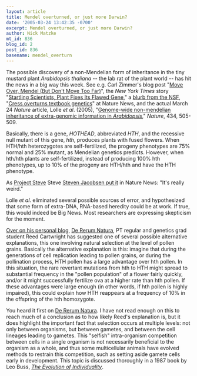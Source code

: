 ```yaml
---
layout: article
title: Mendel overturned, or just more Darwin?
date: '2005-03-24 13:42:35 -0700'
excerpt: Mendel overturned, or just more Darwin?
author: Nick Matzke
mt_id: 836
blog_id: 2
post_id: 836
basename: mendel_overturn
---
```

<img src="http://www.nature.com/news/2005/050321/images/cress.jpg" alt="" style="float:left;" />The possible discovery of a non-Mendelian form of inheritance in the tiny mustard plant _Arabidopsis thaliana_ -- the lab rat of the plant world -- has hit the news in a big way this week.  See e.g. Carl Zimmer's blog post "[Move Over, Mendel (But Don't Move Too Far)](http://www.corante.com/loom/archives/2005/03/23/move_over_mendel_but_dont_move_too_far.php)", the _New York Times_ story "[Startling Scientists, Plant Fixes Its Flawed Gene](http://www.nytimes.com/2005/03/23/science/23gene.html)," a [blurb from the NSF](http://www.nsf.gov/news/news_summ.jsp?cntn_id=103143), "[Cress overturns textbook genetics](http://dx.doi.org/10.1038/news050321-8)" at Nature News, and the actual March 24 _Nature_ article, Lolle _et al_. (2005), "[Genome-wide non-mendelian inheritance of extra-genomic information in _Arabidopsis_](http://dx.doi.org/10.1038/nature03380)," _Nature_, 434, 505-509.

Basically, there is a gene, _HOTHEAD_, abbreviated _HTH_, and the recessive null mutant of this gene, _hth_, produces plants with fused flowers.  When HTH/hth heterozygotes are self-fertilized, the progeny phenotypes are 75% normal and 25% mutant, as Mendelian genetics predicts.  However, when hth/hth plants are self-fertilized, instead of producing 100% hth phenotypes, up to 10% of the progeny are HTH/hth and have the HTH phenotype.

As [Project Steve](http://www.ncseweb.org/article.asp?category=18) Steve [Steven Jacobsen put it](http://www.nature.com/news/2005/050321/full/050321-8.html) in Nature News: "It's really weird."

Lolle _et al_. eliminated several possible sources of error, and hypothesized that some form of extra-DNA, RNA-based heredity could be at work.  If true, this would indeed be Big News.  Most researchers are expressing skepticism for the moment.

[Over on his personal blog](http://www.dererumnatura.us/archives/2005/03/existance_of_rn.html), [De Rerum Natura](http://www.dererumnatura.us), PT regular and genetics grad student Reed Cartwright has suggested one of several possible alternative explanations, this one involving natural selection at the level of pollen grains.  Basically the alternative explanation is this: imagine that during the generations of cell replication leading to pollen grains, or during the pollination process, HTH pollen has a large advantage over hth pollen.  In this situation, the rare revertant mutations from hth to HTH might spread to substantial frequency in the "pollen population" of a flower fairly quickly, and/or it might successfully fertilize ova at a higher rate than hth pollen.  If these advantages were large enough (in other words, if hth pollen is highly impaired), this could explain how HTH reappears at a frequency of 10% in the offspring of the hth homozygote.

You heard it first on [De Rerum Natura](http://www.dererumnatura.us).  I have not read enough on this to reach much of a conclusion as to how likely Reed's explanation is, but it does highlight the important fact that selection occurs at multiple levels: not only between organisms, but between gametes, and between the cell lineages leading to gametes.  This "selfish" intra-organism competition between cells in a single organism is not necessarily beneficial to the organism as a whole, and thus some multicellular animals have evolved methods to restrain this competition, such as setting aside gamete cells early in development.  This topic is discussed thoroughly in a 1987 book by Leo Buss, [_The Evolution of Individuality_](http://www.amazon.com/exec/obidos/tg/detail/-/0691084688/).
